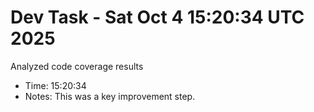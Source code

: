 # Dev Task - Sat Oct  4 15:20:34 UTC 2025
Analyzed code coverage results
- Time: 15:20:34
- Notes: This was a key improvement step.
